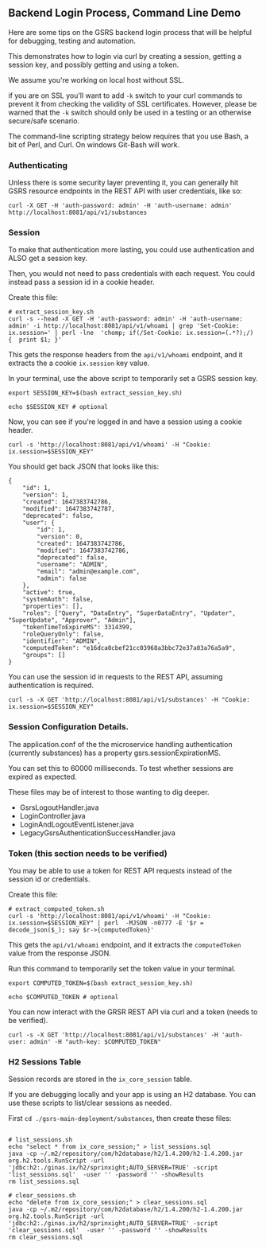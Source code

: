 ## Backend Login Process, Command Line Demo

Here are some tips on the GSRS backend login process that will be helpful for debugging, testing and automation. 

This demonstrates how to login via curl by creating a session, getting a session key, and possibly getting and using a token.  

We assume you're working on local host without SSL.

if you are on SSL you'll want to add `-k` switch to your curl commands to prevent it from checking the validity of SSL certificates. However, please be warned that the `-k` switch should only be used in a testing or an otherwise secure/safe scenario.  

The command-line scripting strategy below requires that you use Bash, a bit of Perl, and Curl. On windows Git-Bash will work.    


### Authenticating 

Unless there is some security layer preventing it, you can generally hit GSRS resource endpoints in the REST API with user credentials, like so: 

```
curl -X GET -H 'auth-password: admin' -H 'auth-username: admin' http://localhost:8081/api/v1/substances  
```

### Session 

To make that authentication more lasting, you could use authentication and ALSO get a session key.

Then, you would not need to pass credentials with each request. You could instead pass a session id in a cookie header. 

Create this file: 
```
# extract_session_key.sh 
curl -s --head -X GET -H 'auth-password: admin' -H 'auth-username: admin' -i http://localhost:8081/api/v1/whoami | grep 'Set-Cookie: ix.session=' | perl -lne  'chomp; if(/Set-Cookie: ix.session=(.*?);/) {  print $1; }'
````

This gets the response headers from the `api/v1/whoami` endpoint, and it extracts the a cookie `ix.session` key value.    

In your terminal, use the above script to temporarily set a GSRS session key.  
```
export SESSION_KEY=$(bash extract_session_key.sh)

echo $SESSION_KEY # optional

```

Now, you can see if you're logged in and have a session using a cookie header. 
```
curl -s 'http://localhost:8081/api/v1/whoami' -H "Cookie: ix.session=$SESSION_KEY"
```

You should get back JSON that looks like this: 

```
{
	"id": 1,
	"version": 1,
	"created": 1647383742786,
	"modified": 1647383742787,
	"deprecated": false,
	"user": {
		"id": 1,
		"version": 0,
		"created": 1647383742786,
		"modified": 1647383742786,
		"deprecated": false,
		"username": "ADMIN",
		"email": "admin@example.com",
		"admin": false
	},
	"active": true,
	"systemAuth": false,
	"properties": [],
	"roles": ["Query", "DataEntry", "SuperDataEntry", "Updater", "SuperUpdate", "Approver", "Admin"],
	"tokenTimeToExpireMS": 3314399,
	"roleQueryOnly": false,
	"identifier": "ADMIN",
	"computedToken": "e16dca0cbef21cc03968a3bbc72e37a03a76a5a9",
	"groups": []
}
```

You can use the session id in requests to the REST API, assuming authentication is required. 

```
curl -s -X GET 'http://localhost:8081/api/v1/substances' -H "Cookie: ix.session=$SESSION_KEY"
```



### Session Configuration Details. 

The application.conf of the the microservice handling authentication (currently substances) has a property gsrs.sessionExpirationMS. 

You can set this to 60000 milliseconds. To test whether sessions are expired as expected. 

These files may be of interest to those wanting to dig deeper.

- GsrsLogoutHandler.java
- LoginController.java
- LoginAndLogoutEventListener.java
- LegacyGsrsAuthenticationSuccessHandler.java 

### Token (this section needs to be verified)  

You may be able to use a token for REST API requests instead of the session id or credentials.    

Create this file:
```
# extract_computed_token.sh
curl -s 'http://localhost:8081/api/v1/whoami' -H "Cookie: ix.session=$SESSION_KEY" | perl  -MJSON -n0777 -E '$r = decode_json($_); say $r->{computedToken}'
```

This gets the `api/v1/whoami` endpoint, and it extracts the `computedToken` value from the response JSON.


Run this command to temporarily set the token value in your terminal.
```
export COMPUTED_TOKEN=$(bash extract_session_key.sh)

echo $COMPUTED_TOKEN # optional

````

You can now interact with the GRSR REST API via curl and a token (needs to be verified). 

```
curl -s -X GET 'http://localhost:8081/api/v1/substances' -H 'auth-user: admin' -H "auth-key: $COMPUTED_TOKEN"  
```

### H2 Sessions Table 

Session records are stored in the `ix_core_session` table. 

If you are debugging locally and your app is using an H2 database. You can use these scripts to list/clear sessions as needed. 


First `cd ./gsrs-main-deployment/substances`, then create these files:

```

# list_sessions.sh
echo "select * from ix_core_session;" > list_sessions.sql 
java -cp ~/.m2/repository/com/h2database/h2/1.4.200/h2-1.4.200.jar org.h2.tools.RunScript -url 'jdbc:h2:./ginas.ix/h2/sprinxight;AUTO_SERVER=TRUE' -script 'list_sessions.sql'  -user '' -password '' -showResults
rm list_sessions.sql 

# clear_sessions.sh
echo "delete from ix_core_session;" > clear_sessions.sql 
java -cp ~/.m2/repository/com/h2database/h2/1.4.200/h2-1.4.200.jar org.h2.tools.RunScript -url 'jdbc:h2:./ginas.ix/h2/sprinxight;AUTO_SERVER=TRUE' -script 'clear_sessions.sql'  -user '' -password '' -showResults
rm clear_sessions.sql 
```
